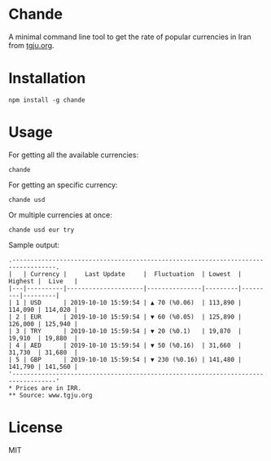 # Chande
A minimal command line tool to get the rate of popular currencies in Iran from [tgju.org](http://www.tgju.org/).

# Installation
```shell
npm install -g chande
```

# Usage 
For getting all the available currencies:
```shell
chande
```

For getting an specific currency:
```
chande usd
```
Or multiple currencies at once:
```
chande usd eur try
```

Sample output:
```
.----------------------------------------------------------------------------------.
|   | Currency |     Last Update     |  Fluctuation  | Lowest  | Highest |  Live   |
|---|----------|---------------------|---------------|---------|---------|---------|
| 1 | USD      | 2019-10-10 15:59:54 | ▲ 70 (%0.06)  | 113,890 | 114,090 | 114,020 |
| 2 | EUR      | 2019-10-10 15:59:54 | ▼ 60 (%0.05)  | 125,890 | 126,000 | 125,940 |
| 3 | TRY      | 2019-10-10 15:59:54 | ▼ 20 (%0.1)   | 19,870  | 19,910  | 19,880  |
| 4 | AED      | 2019-10-10 15:59:54 | ▼ 50 (%0.16)  | 31,660  | 31,730  | 31,680  |
| 5 | GBP      | 2019-10-10 15:59:54 | ▼ 230 (%0.16) | 141,480 | 141,790 | 141,560 |
'----------------------------------------------------------------------------------'
* Prices are in IRR.
** Source: www.tgju.org
```

# License
MIT